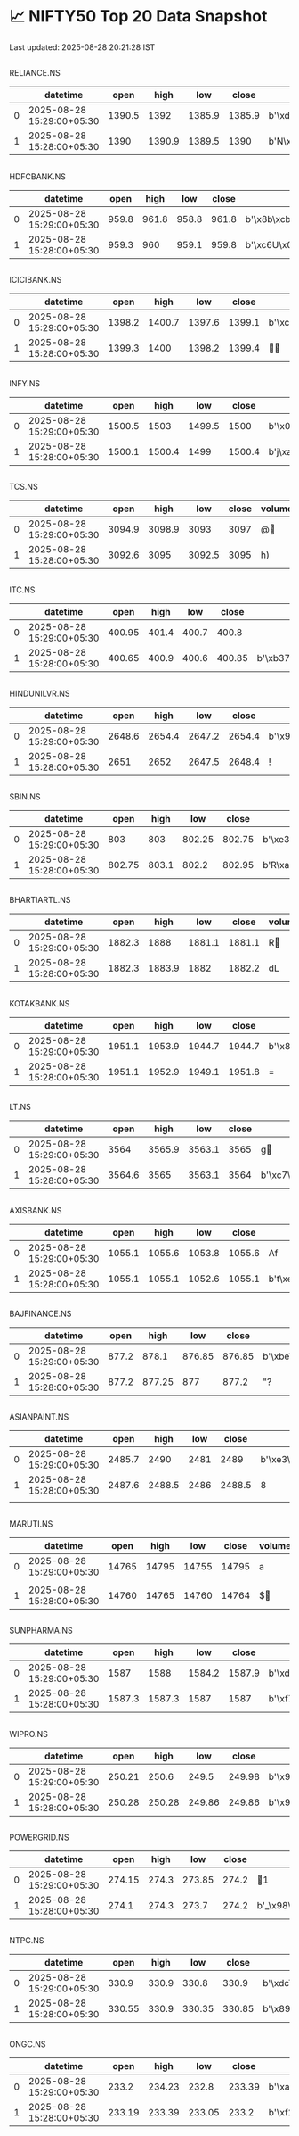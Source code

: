 # 📈 NIFTY50 Top 20 Data Snapshot

Last updated: 2025-08-28 20:21:28 IST

## 
 
 RELIANCE.NS

|    | datetime                  |   open |   high |    low |   close | volume                              |
|----|---------------------------|--------|--------|--------|---------|-------------------------------------|
|  0 | 2025-08-28 15:29:00+05:30 | 1390.5 | 1392   | 1385.9 |  1385.9 | b'\xd6\xf3\x00\x00\x00\x00\x00\x00' |
|  1 | 2025-08-28 15:28:00+05:30 | 1390   | 1390.9 | 1389.5 |  1390   | b'N\x87\x00\x00\x00\x00\x00\x00'    |

## 
 
 HDFCBANK.NS

|    | datetime                  |   open |   high |   low |   close | volume                              |
|----|---------------------------|--------|--------|-------|---------|-------------------------------------|
|  0 | 2025-08-28 15:29:00+05:30 |  959.8 |  961.8 | 958.8 |   961.8 | b'\x8b\xcb\x00\x00\x00\x00\x00\x00' |
|  1 | 2025-08-28 15:28:00+05:30 |  959.3 |  960   | 959.1 |   959.8 | b'\xc6U\x01\x00\x00\x00\x00\x00'    |

## 
 
 ICICIBANK.NS

|    | datetime                  |   open |   high |    low |   close | volume                           |
|----|---------------------------|--------|--------|--------|---------|----------------------------------|
|  0 | 2025-08-28 15:29:00+05:30 | 1398.2 | 1400.7 | 1397.6 |  1399.1 | b'\xcaY\x00\x00\x00\x00\x00\x00' |
|  1 | 2025-08-28 15:28:00+05:30 | 1399.3 | 1400   | 1398.2 |  1399.4 |                                |

## 
 
 INFY.NS

|    | datetime                  |   open |   high |    low |   close | volume                              |
|----|---------------------------|--------|--------|--------|---------|-------------------------------------|
|  0 | 2025-08-28 15:29:00+05:30 | 1500.5 | 1503   | 1499.5 |  1500   | b'\x05\xa7\x00\x00\x00\x00\x00\x00' |
|  1 | 2025-08-28 15:28:00+05:30 | 1500.1 | 1500.4 | 1499   |  1500.4 | b'j\xa7\x00\x00\x00\x00\x00\x00'    |

## 
 
 TCS.NS

|    | datetime                  |   open |   high |    low |   close | volume   |
|----|---------------------------|--------|--------|--------|---------|----------|
|  0 | 2025-08-28 15:29:00+05:30 | 3094.9 | 3098.9 | 3093   |    3097 | @       |
|  1 | 2025-08-28 15:28:00+05:30 | 3092.6 | 3095   | 3092.5 |    3095 | h)       |

## 
 
 ITC.NS

|    | datetime                  |   open |   high |   low |   close | volume                           |
|----|---------------------------|--------|--------|-------|---------|----------------------------------|
|  0 | 2025-08-28 15:29:00+05:30 | 400.95 |  401.4 | 400.7 |  400.8  | |                                |
|  1 | 2025-08-28 15:28:00+05:30 | 400.65 |  400.9 | 400.6 |  400.85 | b'\xb37\x01\x00\x00\x00\x00\x00' |

## 
 
 HINDUNILVR.NS

|    | datetime                  |   open |   high |    low |   close | volume                              |
|----|---------------------------|--------|--------|--------|---------|-------------------------------------|
|  0 | 2025-08-28 15:29:00+05:30 | 2648.6 | 2654.4 | 2647.2 |  2654.4 | b'\x97\x08\x00\x00\x00\x00\x00\x00' |
|  1 | 2025-08-28 15:28:00+05:30 | 2651   | 2652   | 2647.5 |  2648.4 |  !                                  |

## 
 
 SBIN.NS

|    | datetime                  |   open |   high |    low |   close | volume                           |
|----|---------------------------|--------|--------|--------|---------|----------------------------------|
|  0 | 2025-08-28 15:29:00+05:30 | 803    |  803   | 802.25 |  802.75 | b'\xe3J\x00\x00\x00\x00\x00\x00' |
|  1 | 2025-08-28 15:28:00+05:30 | 802.75 |  803.1 | 802.2  |  802.95 | b'R\xa1\x00\x00\x00\x00\x00\x00' |

## 
 
 BHARTIARTL.NS

|    | datetime                  |   open |   high |    low |   close | volume   |
|----|---------------------------|--------|--------|--------|---------|----------|
|  0 | 2025-08-28 15:29:00+05:30 | 1882.3 | 1888   | 1881.1 |  1881.1 | R       |
|  1 | 2025-08-28 15:28:00+05:30 | 1882.3 | 1883.9 | 1882   |  1882.2 | dL       |

## 
 
 KOTAKBANK.NS

|    | datetime                  |   open |   high |    low |   close | volume                            |
|----|---------------------------|--------|--------|--------|---------|-----------------------------------|
|  0 | 2025-08-28 15:29:00+05:30 | 1951.1 | 1953.9 | 1944.7 |  1944.7 | b'\x85\r\x00\x00\x00\x00\x00\x00' |
|  1 | 2025-08-28 15:28:00+05:30 | 1951.1 | 1952.9 | 1949.1 |  1951.8 | =                                 |

## 
 
 LT.NS

|    | datetime                  |   open |   high |    low |   close | volume                              |
|----|---------------------------|--------|--------|--------|---------|-------------------------------------|
|  0 | 2025-08-28 15:29:00+05:30 | 3564   | 3565.9 | 3563.1 |    3565 | g                                  |
|  1 | 2025-08-28 15:28:00+05:30 | 3564.6 | 3565   | 3563.1 |    3564 | b'\xc7\x13\x00\x00\x00\x00\x00\x00' |

## 
 
 AXISBANK.NS

|    | datetime                  |   open |   high |    low |   close | volume                           |
|----|---------------------------|--------|--------|--------|---------|----------------------------------|
|  0 | 2025-08-28 15:29:00+05:30 | 1055.1 | 1055.6 | 1053.8 |  1055.6 | Af                               |
|  1 | 2025-08-28 15:28:00+05:30 | 1055.1 | 1055.1 | 1052.6 |  1055.1 | b't\xe3\x00\x00\x00\x00\x00\x00' |

## 
 
 BAJFINANCE.NS

|    | datetime                  |   open |   high |    low |   close | volume                              |
|----|---------------------------|--------|--------|--------|---------|-------------------------------------|
|  0 | 2025-08-28 15:29:00+05:30 |  877.2 | 878.1  | 876.85 |  876.85 | b'\xbe\x84\x00\x00\x00\x00\x00\x00' |
|  1 | 2025-08-28 15:28:00+05:30 |  877.2 | 877.25 | 877    |  877.2  | "?                                  |

## 
 
 ASIANPAINT.NS

|    | datetime                  |   open |   high |   low |   close | volume                              |
|----|---------------------------|--------|--------|-------|---------|-------------------------------------|
|  0 | 2025-08-28 15:29:00+05:30 | 2485.7 | 2490   |  2481 |  2489   | b'\xe3\x0c\x00\x00\x00\x00\x00\x00' |
|  1 | 2025-08-28 15:28:00+05:30 | 2487.6 | 2488.5 |  2486 |  2488.5 | 8                                  |

## 
 
 MARUTI.NS

|    | datetime                  |   open |   high |   low |   close | volume   |
|----|---------------------------|--------|--------|-------|---------|----------|
|  0 | 2025-08-28 15:29:00+05:30 |  14765 |  14795 | 14755 |   14795 | a
       |
|  1 | 2025-08-28 15:28:00+05:30 |  14760 |  14765 | 14760 |   14764 | $       |

## 
 
 SUNPHARMA.NS

|    | datetime                  |   open |   high |    low |   close | volume                           |
|----|---------------------------|--------|--------|--------|---------|----------------------------------|
|  0 | 2025-08-28 15:29:00+05:30 | 1587   | 1588   | 1584.2 |  1587.9 | b'\xd2#\x00\x00\x00\x00\x00\x00' |
|  1 | 2025-08-28 15:28:00+05:30 | 1587.3 | 1587.3 | 1587   |  1587   | b'\xf7C\x00\x00\x00\x00\x00\x00' |

## 
 
 WIPRO.NS

|    | datetime                  |   open |   high |    low |   close | volume                              |
|----|---------------------------|--------|--------|--------|---------|-------------------------------------|
|  0 | 2025-08-28 15:29:00+05:30 | 250.21 | 250.6  | 249.5  |  249.98 | b'\x9b\xa4\x01\x00\x00\x00\x00\x00' |
|  1 | 2025-08-28 15:28:00+05:30 | 250.28 | 250.28 | 249.86 |  249.86 | b'\x99\xaf\x00\x00\x00\x00\x00\x00' |

## 
 
 POWERGRID.NS

|    | datetime                  |   open |   high |    low |   close | volume                           |
|----|---------------------------|--------|--------|--------|---------|----------------------------------|
|  0 | 2025-08-28 15:29:00+05:30 | 274.15 |  274.3 | 273.85 |   274.2 | 1                               |
|  1 | 2025-08-28 15:28:00+05:30 | 274.1  |  274.3 | 273.7  |   274.2 | b'_\x98\x00\x00\x00\x00\x00\x00' |

## 
 
 NTPC.NS

|    | datetime                  |   open |   high |    low |   close | volume                              |
|----|---------------------------|--------|--------|--------|---------|-------------------------------------|
|  0 | 2025-08-28 15:29:00+05:30 | 330.9  |  330.9 | 330.8  |  330.9  | b'\xdcT\x00\x00\x00\x00\x00\x00'    |
|  1 | 2025-08-28 15:28:00+05:30 | 330.55 |  330.9 | 330.35 |  330.85 | b'\x89\xcd\x00\x00\x00\x00\x00\x00' |

## 
 
 ONGC.NS

|    | datetime                  |   open |   high |    low |   close | volume                              |
|----|---------------------------|--------|--------|--------|---------|-------------------------------------|
|  0 | 2025-08-28 15:29:00+05:30 | 233.2  | 234.23 | 232.8  |  233.39 | b'\xaf\x8f\x00\x00\x00\x00\x00\x00' |
|  1 | 2025-08-28 15:28:00+05:30 | 233.19 | 233.39 | 233.05 |  233.2  | b'\xf2k\x00\x00\x00\x00\x00\x00'    |

